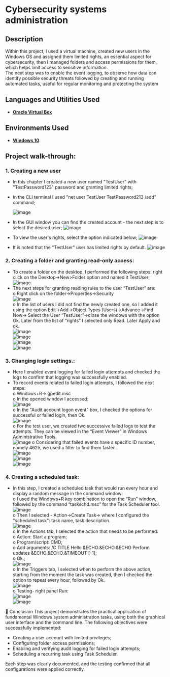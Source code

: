 <h1>Cybersecurity systems administration</h1>

<h2>Description</h2>
Within this project, I used a virtual machine, created new users in the Windows OS and assigned them limited rights, an essential aspect for cybersecurity, then I managed folders and access permissions for them, which helps limit access to sensitive information.<br />
The next step was to enable the event logging, to observe how data can identify possible security threats followed by creating and running automated tasks, useful for regular monitoring and protecting the system <br />

<h2>Languages and Utilities Used</h2>

- <b>[Oracle Virtual Box](https://www.virtualbox.org/)</b> 

<h2>Environments Used </h2>

- <b>[Windows 10](https://www.microsoft.com/en-us/software-download/windows10)</b> 

<h2>Project walk-through:</h2>

<p>
<b><h3>1. Creating a new user</h3></b>

- In this chapter I created a new user named "TestUser" with "TestPassword123" password and granting limited rights;<br/>

- In the CLI terminal I used "net user TestUser TestPassword213 /add" command;<br/>

  ![image](https://github.com/user-attachments/assets/9eaa5387-843c-4f2f-bbf2-010d4302d637)<br/>
- In the GUI window you can find the created account - the next step is to select the desired user;
![image](https://github.com/user-attachments/assets/e3ea352b-3b38-438d-870e-6a1d3593ac31)<br/>
- To view the user's rights, select the option indicated below;
![image](https://github.com/user-attachments/assets/845b49f0-a7e9-42f5-8f1e-25bff9500dd1)
- It is noted that the "TestUser" user has limited rights by default.
![image](https://github.com/user-attachments/assets/0597d39d-ca13-4224-ae26-4ec2f4070b37)

<b><h3>2. Creating a folder and granting read-only access:</h3></b>

- To create a folder on the desktop, I performed the following steps: right click on the Desktop->New>Folder option and named it TestUser;<br/>
![image](https://github.com/user-attachments/assets/0043d1d6-b2a6-4bbf-949a-06cc92522c73)
- The next steps for granting reading rules to the user “TestUser” are:<br/>
  o Right click on the folder->Properties->Security<br/>
  ![image](https://github.com/user-attachments/assets/3906d3a5-ca2e-4fd6-b6f9-386371a1bff2)<br/>
  o In the list of users I did not find the newly created one, so I added it using the option Edit->Add->Object Types (Users)->Advance->Find Now-> Select the User “TestUser”->close the windows with the option Ok. Later from the list of “rights” I selected only Read. Later Apply and ok.<br/>
  ![image](https://github.com/user-attachments/assets/e0c1c73b-6e7b-42e0-b8be-fae759f34dd5)<br/>
  ![image](https://github.com/user-attachments/assets/6a7576f6-d39b-451c-b679-e37668c785a5)<br/>
  ![image](https://github.com/user-attachments/assets/9b597720-632d-44ad-9304-83692fa956f0)<br/>
  ![image](https://github.com/user-attachments/assets/c8905d23-62cd-40ec-84be-98cf0a146b6f)<br/>
  
<b><h3>3. Changing login settings.:</h3></b>

- Here I enabled event logging for failed login attempts and checked the logs to confirm that logging was successfully enabled.<br/>
- To record events related to failed login attempts, I followed the next steps:</br>
    o Windows+R-> gpedit.msc</br>
    o In the opened window I accessed:<br />
    ![image](https://github.com/user-attachments/assets/55a9f2eb-22d1-491e-ad11-237859327cc5)</br>
    o In the "Audit account logon event" box, I checked the options for successful or failed login, then Ok.</br>
    ![image](https://github.com/user-attachments/assets/6bad2416-4a9d-4598-bde2-92f87b3f1597)</br>
    o For the test user, we created two successive failed logs to test the attempts. They can be viewed in the “Event Viewer” in Windows Administrative Tools.</br>
    ![image](https://github.com/user-attachments/assets/55109bd3-fa9e-4e0d-8b77-67f07deccfe6)
    o Considering that failed events have a specific ID number, namely 4625, we used a filter to find them faster.</br>
    ![image](https://github.com/user-attachments/assets/e8d07407-9e75-412c-8b27-9f3a71df9775)</br>
    ![image](https://github.com/user-attachments/assets/78abaac2-9010-4ab5-9944-28cbff789808)</br>
    ![image](https://github.com/user-attachments/assets/3c18147a-044e-4ab2-85c7-5f4227cdbbeb)</br>
    
<b><h3>4. Creating a scheduled task:</h3></b>

- In this step, I created a scheduled task that would run every hour and display a random message in the command window:</br>
  o I used the Windows+R key combination to open the “Run” window, followed by the command “taskschd.msc” for the Task Scheduler tool.
  ![image](https://github.com/user-attachments/assets/7f1b30db-c1d6-4914-80cb-5f1e92fd5199)</br>
  o Then I selected - Action->Create Task-> where I configured the "scheduled task": task name, task description.</br>
  ![image](https://github.com/user-attachments/assets/aea1b636-df4b-4f1c-bb1e-8ffccc73a3a1)</br>
  o In the Actions tab, I selected the action that needs to be performed:</br>
    o Action: Start a program;</br>
    o Program/script: CMD;</br>
    o Add arguments: /C TITLE Hello &ECHO.&ECHO.&ECHO Perform updates &ECHO.&ECHO.&TIMEOUT [-1];</br>
    o Ok.;</br>
![image](https://github.com/user-attachments/assets/9980d0ca-b2a1-4fff-aef2-0556aff8b90c)</br>
  o In the Triggers tab, I selected when to perform the above action, starting from the moment the task was created, then I checked the option to repeat every hour, followed by Ok.</br>
  ![image](https://github.com/user-attachments/assets/9f99b81a-5afd-43fc-8778-672a7e111a39)</br>
  o Testing- right panel Run:</br>
  ![image](https://github.com/user-attachments/assets/3ac9dd15-0856-45d9-ae51-26fa29190886)</br>
  ![image](https://github.com/user-attachments/assets/e61d755b-bea4-46de-957c-feed8c9407f5)</br>

📌 Conclusion
This project demonstrates the practical application of fundamental Windows system administration tasks, using both the graphical user interface and the command line. The following objectives were successfully implemented:

- Creating a user account with limited privileges;
- Configuring folder access permissions;
- Enabling and verifying audit logging for failed login attempts;
- Scheduling a recurring task using Task Scheduler.

Each step was clearly documented, and the testing confirmed that all configurations were applied correctly.



  

    






